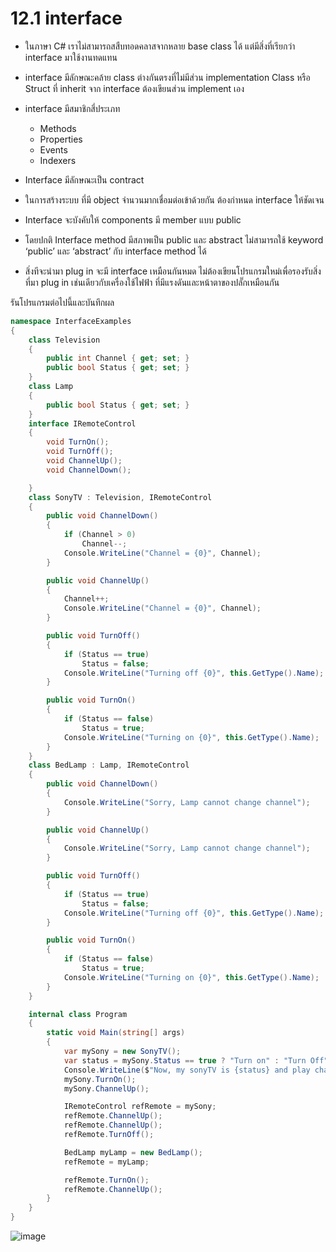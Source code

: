 # 12.1 interface

-  ในภาษา C# เราไม่สามารถสสืบทอดคลาสจากหลาย base class ได้ แต่มีสิ่งที่เรียกว่า interface มาใช้งานทดแทน
-  interface มีลักษณะคล้าย class ต่างกันตรงที่ไม่มีส่วน implementation
Class หรือ Struct ที่ inherit จาก interface ต้องเขียนส่วน implement เอง
- interface มีสมาชิกสี่ประเภท
   -  Methods
   -  Properties
   -  Events
   -  Indexers

- Interface มีลักษณะเป็น contract
- ในการสร้างระบบ ที่มี object จำนวนมากเชื่อมต่อเข้าด้วยกัน ต้องกำหนด interface ให้ชัดเจน
- Interface จะบังคับให้ components มี member แบบ public
- โดยปกติ Interface method มีสภาพเป็น public และ abstract ไม่สามารถใช้ keyword ‘public’ และ ‘abstract’ กับ interface method ได้
-  สิ่งทีจะนำมา plug in จะมี interface เหมือนกันหมด ไม่ต้องเขียนโปรแกรมใหม่เพื่อรองรับสิ่งที่มา plug in เช่นเดียวกับเครื่องใช้ไฟฟ้า ที่มีแรงดันและหน้าตาของปลั๊กเหมือนกัน


 รันโปรแกรมต่อไปนี้และบันทึกผล
 
```cs
namespace InterfaceExamples
{
    class Television
    {
        public int Channel { get; set; }
        public bool Status { get; set; }
    }
    class Lamp
    {
        public bool Status { get; set; }
    }
    interface IRemoteControl
    {
        void TurnOn();
        void TurnOff();
        void ChannelUp();
        void ChannelDown();

    }
    class SonyTV : Television, IRemoteControl
    {
        public void ChannelDown()
        {
            if (Channel > 0)
                Channel--;
            Console.WriteLine("Channel = {0}", Channel);
        }

        public void ChannelUp()
        {
            Channel++;
            Console.WriteLine("Channel = {0}", Channel);
        }

        public void TurnOff()
        {
            if (Status == true)
                Status = false;
            Console.WriteLine("Turning off {0}", this.GetType().Name);
        }

        public void TurnOn()
        {
            if (Status == false)
                Status = true;
            Console.WriteLine("Turning on {0}", this.GetType().Name);
        }
    }
    class BedLamp : Lamp, IRemoteControl
    {
        public void ChannelDown()
        {
            Console.WriteLine("Sorry, Lamp cannot change channel");
        }

        public void ChannelUp()
        {
            Console.WriteLine("Sorry, Lamp cannot change channel");
        }

        public void TurnOff()
        {
            if (Status == true)
                Status = false;
            Console.WriteLine("Turning off {0}", this.GetType().Name);
        }

        public void TurnOn()
        {
            if (Status == false)
                Status = true;
            Console.WriteLine("Turning on {0}", this.GetType().Name);
        }
    }

    internal class Program
    {
        static void Main(string[] args)
        {
            var mySony = new SonyTV();
            var status = mySony.Status == true ? "Turn on" : "Turn Off";
            Console.WriteLine($"Now, my sonyTV is {status} and play channel {mySony.Channel}");
            mySony.TurnOn();
            mySony.ChannelUp();

            IRemoteControl refRemote = mySony;
            refRemote.ChannelUp();
            refRemote.ChannelUp();
            refRemote.TurnOff();

            BedLamp myLamp = new BedLamp();
            refRemote = myLamp;

            refRemote.TurnOn();
            refRemote.ChannelUp();
        }
    }
}
```
![image](https://github.com/tnpn2545/Week-12/assets/115066414/094f61eb-a29b-459e-86cf-6d705c0be8cb)


